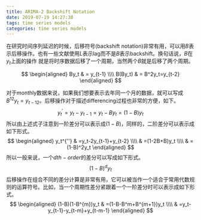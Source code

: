 ```yaml
---
title: ARIMA-2 Backshift Notation
date: 2019-07-19 14:27:38
tags: time series models
categories: time series models
---
```


在研究时间序列延迟的时候，后移符号(backshift notation)非常有用，可以用$B$表示后移操作。也有一些文献使用$L$表示lag而不是$B$表示backshift。换句话说，$B$在$y_t$上面的操作 就是将时序数据后移了一个周期，当然两个$B$就是后移了两个周期。<!--more-->

$$
\begin{aligned}
By_t & = y_{t-1} \\\\
B(By_t) & = B^2y_t=y_{t-2}
\end{aligned}
$$

对于monthly数据来说，如果我们想要表示去年同一个月的数据，就可以写成$B^{12}y_t=y_{t-12}$。后移操作对于描述differencing过程也非常的方便，如下。
$$
y^{'}_t=y_t-y_{t-1}=y_t-By_t=(1-B)y_t
$$
所以由上述式子注意到一阶差分可以表示成$(1-B)$，同样的，二阶差分可以表示成如下形式。
$$
\begin{aligned}
y_t^{''} & =y_t-2y_{t-1}+y_{t-2} \\\\
& =(1-2B+B)y_t \\\\
& =(1-B)^2y_t
\end{aligned}
$$
所以一般来说，一个$dth-order$的差分可以写成如下形式。
$$
(1-B)^dy_t
$$
后移操作在组合不同的差分计算是非常有用，它可以被当作一个适合于常用代数规则的运算符号。比如，当一个周期性差分紧跟着一个一阶差分时可以表示成如下形式。
$$
\begin{aligned}
(1-B)(1-B^{m})y_t & =(1-B-B^m+B^{m+1})y_t \\\\
                  & =y_t-y_{t-1}-y_{t-m}+y_{t-m-1}
\end{aligned}
$$